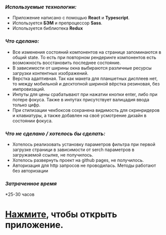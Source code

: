 ### *Используемые технологии:*

* Приложение написано с помощью **React** и **Typescript**.
* Используется **БЭМ** и препроцессор **Sass**.
* Используется библиотека **Redux**

### *Что сделано:*
* Все изменения состояний компонентов на странице запоминаются в общий state. То есть при повторном рендеринге компонентов есть возможность восстановить последнее состояние. 
* В зависимости от ширины окна выбираются различные ресурсы загрузки контентных изображений.
* Верстка адаптивная. Так как макета для планшетных дисплеев нет, то между мобильной и десктопной шириной вёрстка резиновая, без импровизаций.
* Инпуты для цены срабатывают при нажатии кнопки enter, либо при потере фокуса. Также в инпутах присутствует валицадия ввода только цифр. 
* При стилизации чекбоксов сохранена видимость для скринридеров и клавиатуры, а также добавлен на своё усмотрение дизайн в состоянии фокуса.


### *Что не сделано / хотелось бы сделать:*
* Хотелось реализовать установку параметров фильтра при первой загрузке страници в зависимости от serch параметров в загружаемой ссылке, не получилось. 
* Хотелось развернуть проект на github pages, не получилось.
* Авторизация для http запросов не проводилась. Методы работают без авторизации

### *Затраченное время*
*25-30 часов



# [Нажмите](https://grand-brioche-446411.netlify.app), чтобы открыть приложение.

